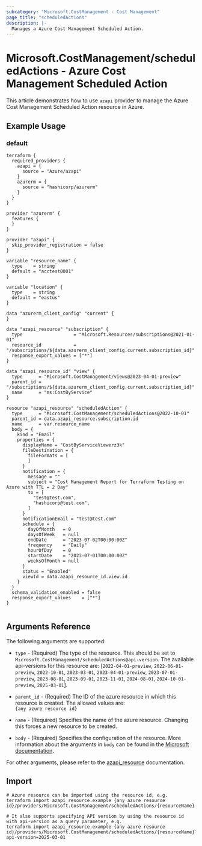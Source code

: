 ```yaml
---
subcategory: "Microsoft.CostManagement - Cost Management"
page_title: "scheduledActions"
description: |-
  Manages a Azure Cost Management Scheduled Action.
---
```


# Microsoft.CostManagement/scheduledActions - Azure Cost Management Scheduled Action

This article demonstrates how to use `azapi` provider to manage the Azure Cost Management Scheduled Action resource in Azure.



## Example Usage

### default

```hcl
terraform {
  required_providers {
    azapi = {
      source = "Azure/azapi"
    }
    azurerm = {
      source = "hashicorp/azurerm"
    }
  }
}

provider "azurerm" {
  features {
  }
}

provider "azapi" {
  skip_provider_registration = false
}

variable "resource_name" {
  type    = string
  default = "acctest0001"
}

variable "location" {
  type    = string
  default = "eastus"
}

data "azurerm_client_config" "current" {
}

data "azapi_resource" "subscription" {
  type                   = "Microsoft.Resources/subscriptions@2021-01-01"
  resource_id            = "/subscriptions/${data.azurerm_client_config.current.subscription_id}"
  response_export_values = ["*"]
}

data "azapi_resource_id" "view" {
  type      = "Microsoft.CostManagement/views@2023-04-01-preview"
  parent_id = "/subscriptions/${data.azurerm_client_config.current.subscription_id}"
  name      = "ms:CostByService"
}

resource "azapi_resource" "scheduledAction" {
  type      = "Microsoft.CostManagement/scheduledActions@2022-10-01"
  parent_id = data.azapi_resource.subscription.id
  name      = var.resource_name
  body = {
    kind = "Email"
    properties = {
      displayName = "CostByServiceViewerz3k"
      fileDestination = {
        fileFormats = [
        ]
      }
      notification = {
        message = ""
        subject = "Cost Management Report for Terraform Testing on Azure with TTL = 2 Day"
        to = [
          "test@test.com",
          "hashicorp@test.com",
        ]
      }
      notificationEmail = "test@test.com"
      schedule = {
        dayOfMonth   = 0
        daysOfWeek   = null
        endDate      = "2023-07-02T00:00:00Z"
        frequency    = "Daily"
        hourOfDay    = 0
        startDate    = "2023-07-01T00:00:00Z"
        weeksOfMonth = null
      }
      status = "Enabled"
      viewId = data.azapi_resource_id.view.id
    }
  }
  schema_validation_enabled = false
  response_export_values    = ["*"]
}


```



## Arguments Reference

The following arguments are supported:

* `type` - (Required) The type of the resource. This should be set to `Microsoft.CostManagement/scheduledActions@api-version`. The available api-versions for this resource are: [`2022-04-01-preview`, `2022-06-01-preview`, `2022-10-01`, `2023-03-01`, `2023-04-01-preview`, `2023-07-01-preview`, `2023-08-01`, `2023-09-01`, `2023-11-01`, `2024-08-01`, `2024-10-01-preview`, `2025-03-01`].

* `parent_id` - (Required) The ID of the azure resource in which this resource is created. The allowed values are:  
  `{any azure resource id}`

* `name` - (Required) Specifies the name of the azure resource. Changing this forces a new resource to be created.

* `body` - (Required) Specifies the configuration of the resource. More information about the arguments in `body` can be found in the [Microsoft documentation](https://learn.microsoft.com/en-us/azure/templates/Microsoft.CostManagement/scheduledActions?pivots=deployment-language-terraform).

For other arguments, please refer to the [azapi_resource](https://registry.terraform.io/providers/Azure/azapi/latest/docs/resources/resource) documentation.

## Import

 ```shell
 # Azure resource can be imported using the resource id, e.g.
 terraform import azapi_resource.example {any azure resource id}/providers/Microsoft.CostManagement/scheduledActions/{resourceName}
 
 # It also supports specifying API version by using the resource id with api-version as a query parameter, e.g.
 terraform import azapi_resource.example {any azure resource id}/providers/Microsoft.CostManagement/scheduledActions/{resourceName}?api-version=2025-03-01
 ```
